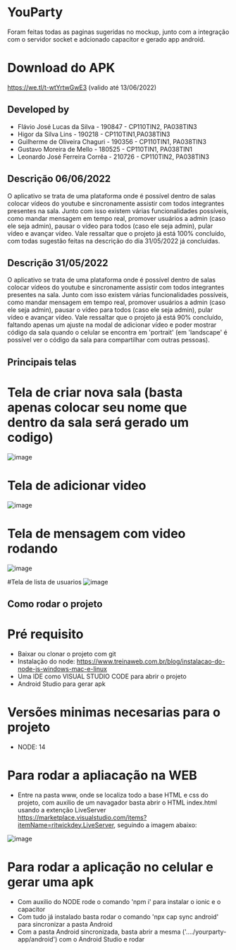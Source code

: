
# YouParty

Foram feitas todas as paginas sugeridas no mockup, junto com a integração com o servidor socket 
e adcionado capacitor e gerado app android. 

# Download do APK

https://we.tl/t-wtYrtwGwE3 (valido até 13/06/2022)

## Developed by
- Flávio José Lucas da Silva - 190847 - CP110TIN2, PA038TIN3
- Higor da Silva Lins - 190218 - CP110TIN1,PA038TIN3
- Guilherme de Oliveira Chaguri - 190356 - CP110TIN1, PA038TIN3
- Gustavo Moreira de Mello - 180525 - CP110TIN1, PA038TIN1
- Leonardo José Ferreira Corrêa - 210726 - CP110TIN2, PA038TIN3

## Descrição 06/06/2022

O aplicativo se trata de uma plataforma onde é possível dentro de salas colocar vídeos do youtube e sincronamente assistir com todos integrantes presentes na sala. Junto com isso existem várias funcionalidades possíveis, como mandar mensagem em tempo real, promover usuários a admin (caso ele seja admin), pausar o vídeo para todos (caso ele seja admin), pular vídeo e avançar vídeo. Vale ressaltar que o projeto já está 100% concluído, com todas sugestão feitas na descrição do dia 31/05/2022 já concluidas. 

## Descrição 31/05/2022

O aplicativo se trata de uma plataforma onde é possível dentro de salas colocar vídeos do youtube e sincronamente assistir com todos integrantes presentes na sala. Junto com isso existem várias funcionalidades possíveis, como mandar mensagem em tempo real, promover usuários a admin (caso ele seja admin), pausar o vídeo para todos (caso ele seja admin), pular vídeo e avançar vídeo. Vale ressaltar que o projeto já está 90% concluído, faltando apenas um ajuste na modal de adicionar vídeo e poder mostrar código da sala quando o celular se encontra em 'portrait' (em 'landscape' é possível ver o código da sala para compartilhar com outras pessoas).

## Principais telas

# Tela de criar nova sala (basta apenas colocar seu nome que dentro da sala será gerado um codigo)
![image](https://user-images.githubusercontent.com/52553781/170142248-41f914a6-0376-415e-9c08-e128901f2593.png)

# Tela de adicionar video 
![image](https://user-images.githubusercontent.com/52553781/170142384-7af647ae-cf90-4e9f-8baa-955d76c1057a.png)

# Tela de mensagem com video rodando
![image](https://user-images.githubusercontent.com/52553781/170142456-bc001673-d911-4668-9007-090d807309e4.png)

#Tela de lista de usuarios
![image](https://user-images.githubusercontent.com/52553781/170142510-9402f77d-05fd-47ad-8370-95fdfa0c051e.png)

## Como rodar o projeto

# Pré requisito

- Baixar ou clonar o projeto com git
- Instalação do node: https://www.treinaweb.com.br/blog/instalacao-do-node-js-windows-mac-e-linux
- Uma IDE como VISUAL STUDIO CODE para abrir o projeto
- Android Studio para gerar apk

# Versões minimas necesarias para o projeto

- NODE: 14

# Para rodar a apliacação na WEB

- Entre na pasta www, onde se localiza todo a base HTML e css do projeto, com auxilio de um navagador basta abrir o HTML index.html usando a extenção LiveServer https://marketplace.visualstudio.com/items?itemName=ritwickdey.LiveServer, seguindo a imagem abaixo:

![image](https://user-images.githubusercontent.com/52553781/172271361-81787b4d-d4c8-42ea-8e49-343f82d8e3aa.png)

# Para rodar a aplicação no celular e gerar uma apk

- Com auxilio do NODE rode o comando 'npm i' para instalar o ionic e o capacitor
- Com tudo já instalado basta rodar o comando 'npx cap sync android' para sincronizar a pasta Android
- Com a pasta Android sincronizada, basta abrir a mesma ('..../yourparty-app/android') com o Android Studio e rodar


